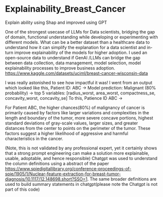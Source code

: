 # Explainability_Breast_Cancer
Explain ability using Shap and improved using GPT


One of the strongest usecase of LLMs for Data scientists, bridging the gap of domain, functional understanding while developing or experimenting with different models. 
What can be a better dataset than a healthcare data to understand how it can simplify the explanation for a data scientist and in-turn improve explainability of the models for higher adoption. 
I used an open-source data to understand if GenAI /LLMs can bridge the gap between data collection, data management, model selection, model explainability processes to improve business adoption. 
https://www.kaggle.com/datasets/uciml/breast-cancer-wisconsin-data

I was really astonished to see how impactful it was!
I went from an output which looked like this, 
Patient ID: ABC ->  Model prediction: Malignant (80% probability) -> top 5 variables: [radius_worst,  area_worst, compactness_se, concavity_worst, concavity_se]
To this,
Patience ID ABC -> 


For Patient ABC, the higher chances(80%) of malignancy of cancer is primarily caused by factors like larger variations and complexities in the length and boundary of the tumor, more severe concave portions, highest standard deviations of gray-scale values, larger sizes, and greater distances from the center to points on the perimeter of the tumor. These factors suggest a higher likelihood of aggressive and harmful characteristics in the cancer.

(Note, this is not validated by any professional expert, yet it certainly shows that a strong prompt engineering can make a solution more explainable, usable, adoptable, and hence responsible)
Chatgpt was used to understand the column definitions using a abstract of the paper https://www.spiedigitallibrary.org/conference-proceedings-of-spie/1905/1/Nuclear-feature-extraction-for-breast-tumor-diagnosis/10.1117/12.148698.short?SSO=1. The same broader definitions are used to build summary statements in chatgpt(please note the Chatgpt is not part of this code)
